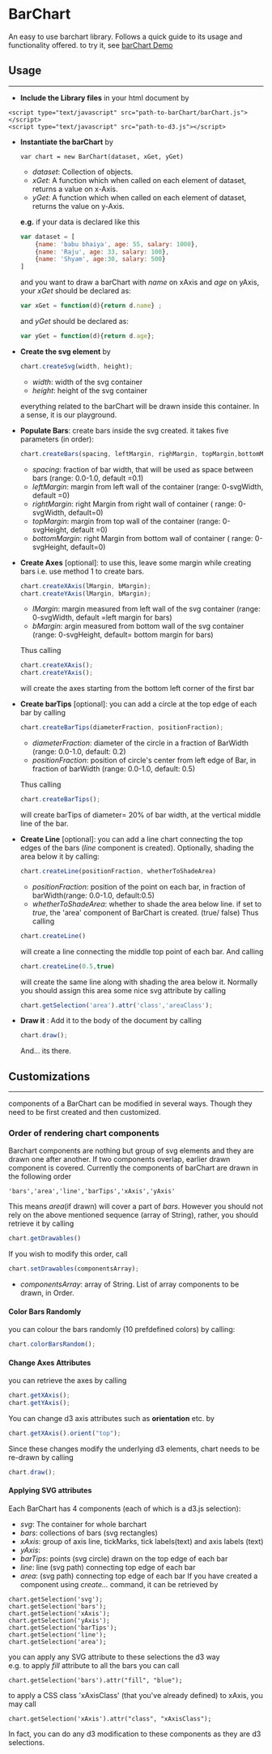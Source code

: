 # BarChart
An easy to use barchart library. Follows a quick guide to its usage and functionality offered. to try it, see [barChart Demo](../../../../test/js/charts/barChart/barChartDemo.html)
## Usage
---------
* __Include the Library files__ in your html document by 
```
<script type="text/javascript" src="path-to-barChart/barChart.js"></script>
<script type="text/javascript" src="path-to-d3.js"></script>
```
* __Instantiate the barChart__ by 
	```
	var chart = new BarChart(dataset, xGet, yGet)
	```
	* _dataset_: Collection of objects. 
	* _xGet_: A function which when called on each element of dataset, returns a value on x-Axis. 
	* _yGet_: A function which when called on each element of dataset, returns the value on y-Axis.
	
	__e.g.__ 
	if your data is declared like this
	```javascript
	var dataset = [
		{name: 'babu bhaiya', age: 55, salary: 1000},
		{name: 'Raju', age: 33, salary: 100},
		{name: 'Shyam', age:30, salary: 500}
	]
	```
	and you want to draw a barChart with _name_ on xAxis and _age_ on yAxis, </br>
	your _xGet_ should be declared as: 
	```javascript
	var xGet = function(d){return d.name} ;
	```
	and _yGet_ should be declared as:
	```javascript
	var yGet = function(d){return d.age};
	```
* __Create the svg element__ by 
	```javascript
	chart.createSvg(width, height);
	```
	* _width_: width of the svg container
	* _height_: height of the svg container

	everything related to the barChart will be drawn inside this container. In a sense, it is our playground.
* __Populate Bars__: create bars inside the svg created. it takes five parameters (in order): 
	
	```javascript
	chart.createBars(spacing, leftMargin, righMargin, topMargin,bottomMargin);
	```
	* _spacing_: fraction of bar width, that will be used as space between bars (range: 0.0-1.0, default =0.1)
	* _leftMargin_: margin from left wall of the container (range: 0-svgWidth, default =0)
	* _rightMargin_: right Margin from right wall of container ( range: 0-svgWidth, default=0)
	* _topMargin_: margin from top wall of the container (range: 0-svgHeight, default =0)
	* _bottomMargin_: right Margin from bottom wall of container ( range: 0-svgHeight, default=0)

	
* __Create Axes__ [optional]: to use this, leave some margin while creating bars i.e. use method 1 to create bars.
	```javascript 
	chart.createXAxis(lMargin, bMargin);
	chart.createYAxis(lMargin, bMargin);
	```
	* _lMargin_: margin measured from left wall of the svg container (range: 0-svgWidth, default =left margin for bars)
	* _bMargin_: argin measured from bottom wall of the svg container (range: 0-svgHeight, default= bottom margin for bars)

	Thus calling 
	```javascript
	chart.createXAxis();
	chart.createYAxis();
	```
	will create the axes starting from the bottom left corner of the first bar
* __Create barTips__ [optional]: you can add a circle at the top edge of each bar by calling 
	```javascript
	chart.createBarTips(diameterFraction, positionFraction);
	```
	* _diameterFraction_: diameter of the circle in a fraction of BarWidth (range: 0.0-1.0, default: 0.2)
	* _positionFraction_: position of circle's center from left edge of Bar, in fraction of barWidth (range: 0.0-1.0, default: 0.5)
	
	Thus calling
	```javascript
	chart.createBarTips();
	```
	will create barTips of diameter= 20% of bar width, at the vertical middle line of the bar.
* __Create Line__ [optional]: you can add a line chart connecting the top edges of the bars (_line_ component is created). Optionally, shading the area below it by calling: 
	``` javascript
	chart.createLine(positionFraction, whetherToShadeArea)
	```
	* _positionFraction_: position of the point on each bar, in fraction of barWidth(range: 0.0-1.0, default:0.5)
	* _whetherToShadeArea_: whether to shade the area below line. if set to _true_, the 'area' component of BarChart is created. (true/ false)
	Thus calling 
	```javascript
	chart.createLine()
	```
	will create a line connecting the middle top point of each bar. And calling
	```javascript
	chart.createLine(0.5,true)
	```
	will create the same line along with shading the area below it. Normally you should assign this area some nice svg attribute by calling 
	```javascript
	chart.getSelection('area').attr('class','areaClass');
	```
* __Draw it__ :
	Add it to the body of the document by calling 
	```javascript
	chart.draw();
	```
	And... its there.

## Customizations
----------------
components of a BarChart can be modified in several ways. Though they need to be first created and then customized.
### Order of rendering chart components
Barchart components are nothing but group of svg elements and they are drawn one after another. If two components overlap, earlier drawn component is covered. Currently the components of barChart are drawn in the following order
```
'bars','area','line','barTips','xAxis','yAxis'
```
This means _area_(if drawn) will cover a part of _bars_. However you should not rely on the above mentioned sequence (array of String), rather, you should retrieve it by calling
```javascript
chart.getDrawables()
```
If you wish to modify this order, call
```javascript
chart.setDrawables(componentsArray);
```
* _componentsArray_: array of String. List of array components to be drawn, in Order.
#### Color Bars Randomly
you can colour the bars randomly (10 prefdefined colors) by calling: 
```javascript
chart.colorBarsRandom();
```
#### Change Axes Attributes
you can retrieve the axes by calling 
```javascript
chart.getXAxis();
chart.getYAxis();
```
You can change d3 axis attributes such as __orientation__ etc. by
```javascript
chart.getXAxis().orient("top");
```
Since these changes modify the underlying d3 elements, chart needs to be re-drawn by calling
```javascript
chart.draw();
```

#### Applying SVG attributes
Each BarChart has 4 components (each of which is a d3.js selection):
  * _svg_: The container for whole barchart
  * _bars_: collections of bars (svg rectangles)
  * _xAxis_: group of axis line, tickMarks, tick labels(text) and axis labels (text)
  * _yAxis_: 
  * _barTips_: points (svg circle) drawn on the top edge of each bar
  * _line_: line (svg path) connecting top edge of each bar
  * _area_: (svg path) connecting top edge of each bar
If you have created a component using _create..._ command, it can be retrieved by 
```
chart.getSelection('svg');
chart.getSelection('bars');
chart.getSelection('xAxis');
chart.getSelection('yAxis');
chart.getSelection('barTips');
chart.getSelection('line');
chart.getSelection('area');
```
you can apply any SVG attribute to these selections the d3 way</br>
e.g. 
	to apply _fill_ attribute to all the bars you can call
```
chart.getSelection('bars').attr("fill", "blue");
```
to apply a CSS class 'xAxisClass' (that you've already defined) to xAxis, you may call
```
chart.getSelection('xAxis').attr("class", "xAxisClass");
```
In fact, you can do any d3 modification to these components as they are d3 selections.
